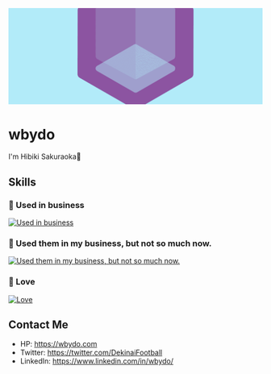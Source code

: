 ![logo](./assets/facebook_cover_photo_1.png)

# wbydo

I'm Hibiki Sakuraoka🫣

## Skills

### 🏢 Used in business

[![Used in business](https://skillicons.dev/icons?i=solidity,ts,nodejs,mysql)](https://skillicons.dev)

### 📝 Used them in my business, but not so much now.

[![Used them in my business, but not so much now.](https://skillicons.dev/icons?i=php)](https://skillicons.dev)

### 💜 Love

[![Love](https://skillicons.dev/icons?i=react,java,py,emacs,ableton)](https://skillicons.dev)

## Contact Me

- HP: https://wbydo.com
- Twitter: https://twitter.com/DekinaiFootball
- LinkedIn: https://www.linkedin.com/in/wbydo/
